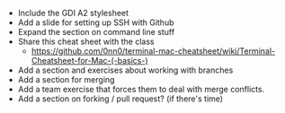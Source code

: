 - Include the GDI A2 stylesheet
- Add a slide for setting up SSH with Github
- Expand the section on command line stuff
- Share this cheat sheet with the class
  - https://github.com/0nn0/terminal-mac-cheatsheet/wiki/Terminal-Cheatsheet-for-Mac-(-basics-)
- Add a section and exercises about working with branches
- Add a section for merging
- Add a team exercise that forces them to deal with merge conflicts.
- Add a section on forking / pull request? (if there's time)